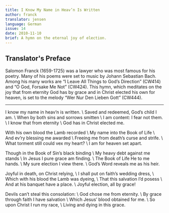 ```yaml
---
title: I Know My Name in Heav’n Is Written
author: franck
translator: jensen
language: German
issue: 14
date: 2010-11-10
brief: A hymn on the eternal joy of election.
---
```


## Translator's Preface

Salomon Franck (1659-1725) was a lawyer who was most famous for his poetry. Many of his poems were set to music by Johann Sebastian Bach. Among his many works are “I Leave All Things to God’s Direction” (CW414) and “O God, Forsake Me Not” (CW424). This hymn, which meditates on the joy that from eternity God has by grace and in Christ elected his own for heaven, is set to the melody “Wer Nur Den Lieben Gott” (CW444).

---

I know my name in heav’n is written. \\
Saved and redeemed, God’s child I am. \\
When by both sins and sorrows smitten \\
I am content: I fear not them. \\
I know that from eternity \\
God has in Christ elected me. 

With his own blood the Lamb recorded \\
My name into the Book of Life \\
And ev’ry blessing me awarded \\
Freeing me from death’s curse and strife. \\
What torment still could vex my heart? \\
I am for heaven set apart. 

Though in the Book of Sin’s black binding \\
My heavy debt against me stands \\
In Jesus I pure grace am finding. \\
The Book of Life He to me hands. \\
My sure election I view there. \\
God’s Word reveals me as his heir. 

Joyful in death, on Christ relying, \\
I shall put on faith’s wedding dress, \\
Which with his blood the Lamb was dyeing, \\
That this salvation I’d posess \\
And at his banquet have a place. \\
Joyful election, all by grace! 

Devils can’t steal this consolation: \\
God chose me from eternity. \\
By grace through faith I have salvation \\
Which Jesus’ blood obtained for me. \\
So upon Christ I run my race, \\
Living and dying in this grace. 
